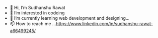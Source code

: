 - 👋 Hi, I’m Sudhanshu Rawat
- 👀 I’m interested in codeing
- 🌱 I’m currently learning web development and  designing...
- 📫 How to reach me ...https://www.linkedin.com/in/sudhanshu-rawat-a66499245/
